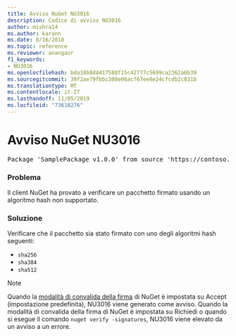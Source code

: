 ```yaml
---
title: Avviso NuGet NU3016
description: Codice di avviso NU3016
author: mishra14
ms.author: karann
ms.date: 8/16/2018
ms.topic: reference
ms.reviewer: anangaur
f1_keywords:
- NU3016
ms.openlocfilehash: bda18b8d4417588f15c42777c5699ca2362a6b39
ms.sourcegitcommit: 39f2ae79fbbc308e06acf67ee8e24cfcdb2c831b
ms.translationtype: MT
ms.contentlocale: it-IT
ms.lasthandoff: 11/05/2019
ms.locfileid: "73610276"
---
```

# <a name="nuget-warning-nu3016"></a>Avviso NuGet NU3016

<pre>Package 'SamplePackage v1.0.0' from source 'https://contoso.com/index.json': The package hash uses an unsupported hash algorithm.</pre>

### <a name="issue"></a>Problema

Il client NuGet ha provato a verificare un pacchetto firmato usando un algoritmo hash non supportato.


### <a name="solution"></a>Soluzione

Verificare che il pacchetto sia stato firmato con uno degli algoritmi hash seguenti: 
* `sha256`
* `sha384`
* `sha512`


> [!Note]
> Quando la [modalità di convalida della firma](https://docs.microsoft.com/nuget/consume-packages/installing-signed-packages#configure-package-signature-requirements) di NuGet è impostata su Accept (impostazione predefinita), NU3016 viene generato come avviso. Quando la modalità di convalida della firma di NuGet è impostata su Richiedi o quando si esegue il comando `nuget verify -signatures`, NU3016 viene elevato da un avviso a un errore. 